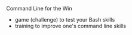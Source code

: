 Command Line for the Win

- game (challenge) to test your Bash skills
- training to improve one's command line skills
